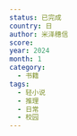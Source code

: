 ```yaml
---
status: 已完成
country: 日
author: 米泽穗信
score:
year: 2024
month: 1
category:
  - 书籍
tags:
  - 轻小说
  - 推理
  - 日常
  - 校园
---
```


